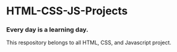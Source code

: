 # HTML-CSS-JS-Projects

<h3> Every day is a learning day. </h3>

This respository belongs to all HTML, CSS, and Javascript project.
